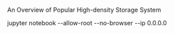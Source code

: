 An Overview of Popular High-density Storage System

jupyter notebook --allow-root --no-browser --ip 0.0.0.0

